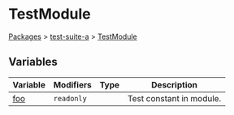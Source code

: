 # TestModule

[Packages](./) &gt; [test-suite-a](./test-suite-a/) &gt; [TestModule](./test-suite-a/testmodule-namespace/)

## Variables

| Variable | Modifiers | Type | Description |
| --- | --- | --- | --- |
| [foo](./test-suite-a/testmodule-namespace/foo-variable) | `readonly` |  | Test constant in module. |
